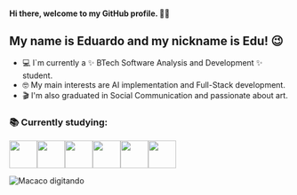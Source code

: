 #### Hi there, welcome to my GitHub profile. 👋🚀
## My name is Eduardo and my nickname is Edu! 😉

- 💻 I`m currently a  ✨ BTech Software Analysis and Development ✨ student.
- 🤓 My main interests are AI implementation and Full-Stack development.
- 🎬 I'm also graduated in Social Communication and passionate about art.

### 📚 Currently studying:

<img src="https://cdn.jsdelivr.net/gh/devicons/devicon@latest/icons/java/java-original-wordmark.svg" width="50" height="50"/><img src="https://cdn.jsdelivr.net/gh/devicons/devicon@latest/icons/python/python-original-wordmark.svg" width="50" height="50"/><img src="https://cdn.jsdelivr.net/gh/devicons/devicon@latest/icons/javascript/javascript-original.svg" width="50" height="50"/><img src="https://cdn.jsdelivr.net/gh/devicons/devicon@latest/icons/html5/html5-original-wordmark.svg" width="50" height="50"/><img src="https://cdn.jsdelivr.net/gh/devicons/devicon@latest/icons/css3/css3-original-wordmark.svg" width="50" height="50"/><img src="https://cdn.jsdelivr.net/gh/devicons/devicon@latest/icons/git/git-original.svg" width="50" height="50"/>

![Macaco digitando](https://media1.tenor.com/m/o6udVvaYdcQAAAAC/monkey-pc.gif)




<!--
<div>
<a href="https://github.com/eduardocorgos">
<img loading="lazy" height="180em" src="https://github-readme-stats.vercel.app/api/top-langs/?username=eduardocorgos&layout=compact&langs_count=7&theme=dracula"/>
<img loading="lazy" height="180em" src="https://github-readme-stats.vercel.app/api?username=eduardocorgos&show_icons=true&theme=dracula&include_all_commits=true&count_private=true"/>
</div>

**eduardocorgos/eduardocorgos** is a ✨ _special_ ✨ repository because its `README.md` (this file) appears on your GitHub profile.

Here are some ideas to get you started:

- 🔭 I’m currently working on ...
- 🌱 I’m currently learning ...
- 👯 I’m looking to collaborate on ...
- 🤔 I’m looking for help with ...
- 💬 Ask me about ...
- 📫 How to reach me: ...
- 😄 Pronouns: ...
- ⚡ Fun fact: ...
-->
